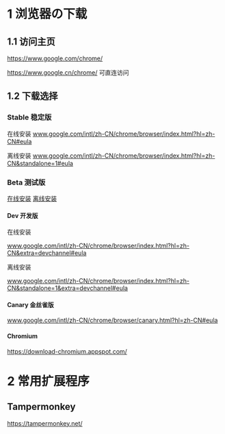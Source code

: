 # 1 浏览器の下载

## 1.1 访问主页

https://www.google.com/chrome/

https://www.google.cn/chrome/
可直连访问

## 1.2 下载选择

### Stable 稳定版

在线安装
www.google.com/intl/zh-CN/chrome/browser/index.html?hl=zh-CN#eula

离线安装
www.google.com/intl/zh-CN/chrome/browser/index.html?hl=zh-CN&standalone=1#eula
 
### Beta 测试版
[在线安装](www.google.com/intl/zh-CN/chrome/browser/index.html?hl=zh-CN&extra=betachannel#eula)
[离线安装](www.google.com/intl/zh-CN/chrome/browser/index.html?hl=zh-CN&standalone=1&extra=betachannel#eula)
 
#### Dev 开发版

在线安装

www.google.com/intl/zh-CN/chrome/browser/index.html?hl=zh-CN&extra=devchannel#eula

离线安装

www.google.com/intl/zh-CN/chrome/browser/index.html?hl=zh-CN&standalone=1&extra=devchannel#eula

#### Canary 金丝雀版

www.google.com/intl/zh-CN/chrome/browser/canary.html?hl=zh-CN#eula

#### Chromium

https://download-chromium.appspot.com/

# 2 常用扩展程序

## Tampermonkey
https://tampermonkey.net/

